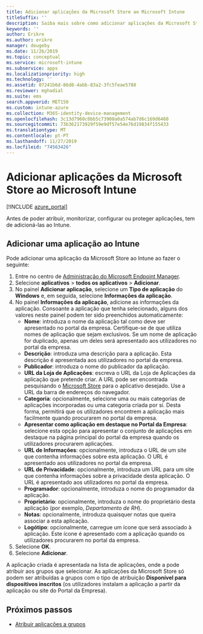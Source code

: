 ```yaml
---
title: Adicionar aplicações da Microsoft Store ao Microsoft Intune
titleSuffix: ''
description: Saiba mais sobre como adicionar aplicações da Microsoft Store (Loja Windows) ao Microsoft Intune.
keywords: ''
author: Erikre
ms.author: erikre
manager: dougeby
ms.date: 11/26/2019
ms.topic: conceptual
ms.service: microsoft-intune
ms.subservice: apps
ms.localizationpriority: high
ms.technology: ''
ms.assetid: 07241b6d-86d8-4abb-83a2-3fc5feae5788
ms.reviewer: mghadial
ms.suite: ems
search.appverid: MET150
ms.custom: intune-azure
ms.collection: M365-identity-device-management
ms.openlocfilehash: 3c13d7960c0bb5c73908a0a574ab7d6c169d6460
ms.sourcegitcommit: 73b362173929f59e9df57e54e76d19834f155433
ms.translationtype: MT
ms.contentlocale: pt-PT
ms.lasthandoff: 11/27/2019
ms.locfileid: "74563426"
---
```

# <a name="add-microsoft-store-apps-to-microsoft-intune"></a>Adicionar aplicações da Microsoft Store ao Microsoft Intune

[!INCLUDE [azure_portal](../includes/azure_portal.md)]

Antes de poder atribuir, monitorizar, configurar ou proteger aplicações, tem de adicioná-las ao Intune. 

## <a name="add-an-app-to-intune"></a>Adicionar uma aplicação ao Intune
Pode adicionar uma aplicação da Microsoft Store ao Intune ao fazer o seguinte:

1. Entre no centro de [Administração do Microsoft Endpoint Manager](https://go.microsoft.com/fwlink/?linkid=2109431).
2. Selecione **aplicativos** > **todos os aplicativos** > **Adicionar**.
3. No painel **Adicionar aplicação**, selecione um **Tipo de aplicação** do **Windows** e, em seguida, selecione **Informações da aplicação**.
4. No painel **Informações da aplicação**, adicione as informações da aplicação. Consoante a aplicação que tenha selecionado, alguns dos valores neste painel podem ter sido preenchidos automaticamente:
    - **Nome**: introduza o nome da aplicação tal como deve ser apresentado no portal da empresa. Certifique-se de que utiliza nomes de aplicação que sejam exclusivos. Se um nome de aplicação for duplicado, apenas um deles será apresentado aos utilizadores no portal da empresa.
    - **Descrição**: introduza uma descrição para a aplicação. Esta descrição é apresentada aos utilizadores no portal da empresa.
    - **Publicador**: introduza o nome do publicador da aplicação.
    - **URL da Loja de Aplicações**: escreva o URL da Loja de Aplicações da aplicação que pretende criar. A URL pode ser encontrada pesquisando o [Microsoft Store](https://store.microsoft.com) para o aplicativo desejado. Use a URL da barra de endereços do navegador.
    - **Categoria**: opcionalmente, selecione uma ou mais categorias de aplicações incorporadas ou uma categoria criada por si. Desta forma, permitirá que os utilizadores encontrem a aplicação mais facilmente quando procurarem no portal da empresa.
    - **Apresentar como aplicação em destaque no Portal da Empresa**: selecione esta opção para apresentar o conjunto de aplicações em destaque na página principal do portal da empresa quando os utilizadores procurarem aplicações.
    - **URL de Informações**: opcionalmente, introduza o URL de um site que contenha informações sobre esta aplicação. O URL é apresentado aos utilizadores no portal da empresa.
    - **URL de Privacidade**: opcionalmente, introduza um URL para um site que contenha informações sobre a privacidade desta aplicação. O URL é apresentado aos utilizadores no portal da empresa.
    - **Programador**: opcionalmente, introduza o nome do programador da aplicação.
    - **Proprietário**: opcionalmente, introduza o nome do proprietário desta aplicação (por exemplo, *Departamento de RH*).
    - **Notas**: opcionalmente, introduza quaisquer notas que queira associar a esta aplicação.
    - **Logótipo**: opcionalmente, carregue um ícone que será associado à aplicação. Este ícone é apresentado com a aplicação quando os utilizadores procurarem no portal da empresa.
5. Selecione **OK**.
6. Selecione **Adicionar**.

A aplicação criada é apresentada na lista de aplicações, onde a pode atribuir aos grupos que selecionar. As aplicações da Microsoft Store só podem ser atribuídas a grupos com o tipo de atribuição **Disponível para dispositivos inscritos** (os utilizadores instalam a aplicação a partir da aplicação ou site do Portal da Empresa).

## <a name="next-steps"></a>Próximos passos
- [Atribuir aplicações a grupos](apps-deploy.md)
